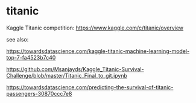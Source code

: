 # titanic
Kaggle Titanic competition: https://www.kaggle.com/c/titanic/overview


see also:

https://towardsdatascience.com/kaggle-titanic-machine-learning-model-top-7-fa4523b7c40

https://github.com/Msanjayds/Kaggle_Titanic-Survival-Challenge/blob/master/Titanic_Final_to_git.ipynb

https://towardsdatascience.com/predicting-the-survival-of-titanic-passengers-30870ccc7e8

